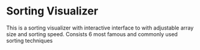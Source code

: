 # Sorting Visualizer
 This is a sorting visualizer with interactive interface to with adjustable array size and sorting speed. Consists 6 most famous and commonly used sorting techniques 
